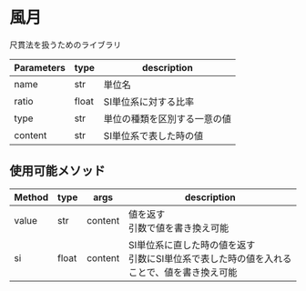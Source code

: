 # 風月

尺貫法を扱うためのライブラリ

| Parameters    | type  | description               |
| ---           | ---   | ---                       |
| name          | str   | 単位名                    |
| ratio         | float | SI単位系に対する比率      |
| type          | str   | 単位の種類を区別する一意の値 |
| content       | str   | SI単位系で表した時の値 |

## 使用可能メソッド  

| Method        | type  | args      | description                   |
| ---           | ---   | ---       | ---                           |
| value         | str   | content   | 値を返す <br> 引数で値を書き換え可能 |
| si            | float | content   | SI単位系に直した時の値を返す<br> 引数にSI単位系で表した時の値を入れることで、値を書き換え可能 |